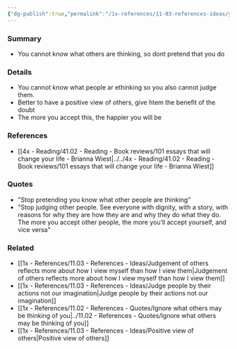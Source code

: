 ```yaml
---
{"dg-publish":true,"permalink":"/1x-references/11-03-references-ideas/you-dont-know-what-people-are-thinking/","title":"You dont know what people are thinking"}
---
```



### Summary
- You cannot know what others are thinking, so dont pretend that you do

### Details
- You cannot know what people ar ethinking so you also cannot judge them.
- Better to have a positive view of others, give htem the benefit of the doubt
- The more you accept this, the happier you will be

### References
- [[4x - Reading/41.02 - Reading - Book reviews/101 essays that will change your life - Brianna Wiest\|../../4x - Reading/41.02 - Reading - Book reviews/101 essays that will change your life - Brianna Wiest]]

### Quotes
- "Stop pretending you know what other people are thinking"
- "Stop judging other people. See everyone with dignity, with a story, with reasons for why they are how they are and why they do what they do. The more you accept other people, the more you’ll accept yourself, and vice versa"

### Related
- [[1x - References/11.03 - References - Ideas/Judgement of others reflects more about how I view myself than how I view them\|Judgement of others reflects more about how I view myself than how I view them]]
- [[1x - References/11.03 - References - Ideas/Judge people by their actions not our imagination\|Judge people by their actions not our imagination]]
- [[1x - References/11.02 - References - Quotes/Ignore what others may be thinking of you\|../11.02 - References - Quotes/Ignore what others may be thinking of you]]
- [[1x - References/11.03 - References - Ideas/Positive view of others\|Positive view of others]]